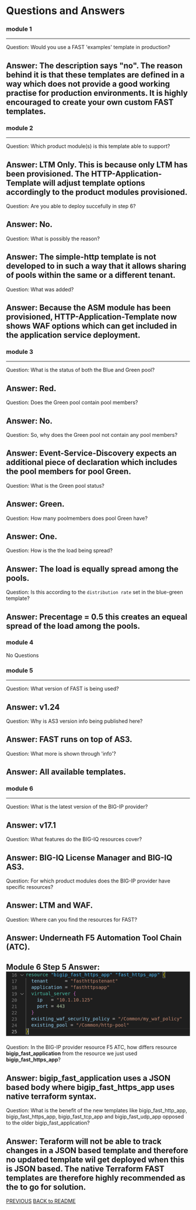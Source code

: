 # Questions and Answers

### **module 1**
---
Question: Would you use a FAST 'examples' template in production?

Answer: The description says "no". The reason behind it is that these templates are defined in a way which does not provide a good working practise for production environments. It is highly encouraged to create your own custom FAST templates.
---
### **module 2**
---
Question: Which product module(s) is this template able to support?

Answer: LTM Only. This is because only LTM has been provisioned. The HTTP-Application-Template will adjust template options accordingly to the product modules provisioned.
---
Question: Are you able to deploy succefully in step 6?

Answer: No.
---
Question: What is possibly the reason?

Answer: The simple-http template is not developed to in such a way that it allows sharing of pools within the same or a different tenant.
---
Question: What was added?

Answer: Because the ASM module has been provisioned, HTTP-Application-Template now shows WAF options which can get included in the application service deployment.
---
### **module 3**
---
Question: What is the status of both the Blue and Green pool?

Answer: Red.
---
Question: Does the Green pool contain pool members?

Answer: No.
---
Question: So, why does the Green pool not contain any pool members?

Answer: Event-Service-Discovery expects an additional piece of declaration which includes the pool members for pool Green.
---
Question: What is the Green pool status?

Answer: Green.
---
Question: How many poolmembers does pool Green have?

Answer: One.
---
Question: How is the the load being spread?

Answer: The load is equally spread among the pools.
---
Question: Is this according to the `distribution rate` set in the blue-green template?

Answer: Precentage = 0.5 this creates an equeal spread of the load among the pools.
---
### **module 4**
No Questions

### **module 5**
---
Question: What version of FAST is being used?

Answer: v1.24
---
Question: Why is AS3 version info being published here?

Answer: FAST runs on top of AS3.
---
Question: What more is shown through 'info'?

Answer: All available templates.
---
### **module 6**
---
Question: What is the latest version of the BIG-IP provider?

Answer: v17.1
---
Question: What features do the BIG-IQ resources cover?

Answer: BIG-IQ License Manager and BIG-IQ AS3.
---
Question: For which product modules does the BIG-IP provider have specific resources?

Answer: LTM and WAF.
---
Question: Where can you find the resources for FAST?

Answer: Underneath F5 Automation Tool Chain (ATC).
---

Module 6 Step 5 Answer:
![](png/module_6/task2_p1.png)
---
Question: In the BIG-IP provider resource F5 ATC, how differs resource **bigip_fast_application** from the resource we just used **bigip_fast_https_app**?

Answer: bigip_fast_application uses a JSON based body where bigip_fast_https_app uses native terraform syntax.
---
Question: What is the benefit of the new templates like bigip_fast_http_app, bigip_fast_https_app, bigip_fast_tcp_app and bigip_fast_udp_app opposed to the older bigip_fast_application?

Answer: Teraform will not be able to track changes in a JSON based template and therefore no updated template wil get deployed when this is JSON based. The native Terraform FAST templates are therefore highly recommended as the to go for solution.
---
[PREVIOUS](../docs/module_6.md)      [BACK to README](../README.md)